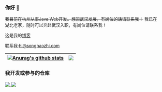 ### 你好 👋

~~我目前在杭州从事Java Web开发。想回武汉发展，有岗位的话请联系我！~~
我已在湖北老家，随时可以奔赴武汉入职，有岗位请联系我！

这是我的<a target="_blank" href="https://songhaozhi.com">博客<a/>

联系我:hi@songhaozhi.com

| <a href="https://github.com/gujiniCY/mayday"><img align="center" src="https://github-readme-stats.vercel.app/api?username=gujiniCY&show_icons=true&include_all_commits=true&theme=buefy&hide_border=true" alt="Anurag's github stats" /></a> | <a href="https://github.com/gujiniCY/mayday"><img align="center" src="https://github-readme-stats.vercel.app/api/top-langs/?username=gujiniCY&layout=compact&theme=buefy&hide_border=true" /></a> |
| ------------- | ------------- |

### 我开发或参与的仓库
<a href="https://github.com/gujiniCY/mayday">
  <img align="center" src="https://github-readme-stats.vercel.app/api/pin/?username=gujiniCY&repo=mayday&theme=buefy" />
</a>
<a href="https://github.com/smart-doc-group/smart-doc">
  <img align="center" src="https://github-readme-stats.vercel.app/api/pin/?username=smart-doc-group&repo=smart-doc&theme=buefy" />
</a>



<!--
**gujiniCY/gujiniCY** is a ✨ _special_ ✨ repository because its `README.md` (this file) appears on your GitHub profile.

Here are some ideas to get you started:

- 🔭 I’m currently working on ...
- 🌱 I’m currently learning ...
- 👯 I’m looking to collaborate on ...
- 🤔 I’m looking for help with ...
- 💬 Ask me about ...
- 📫 How to reach me: ...
- 😄 Pronouns: ...
- ⚡ Fun fact: ...
-->

